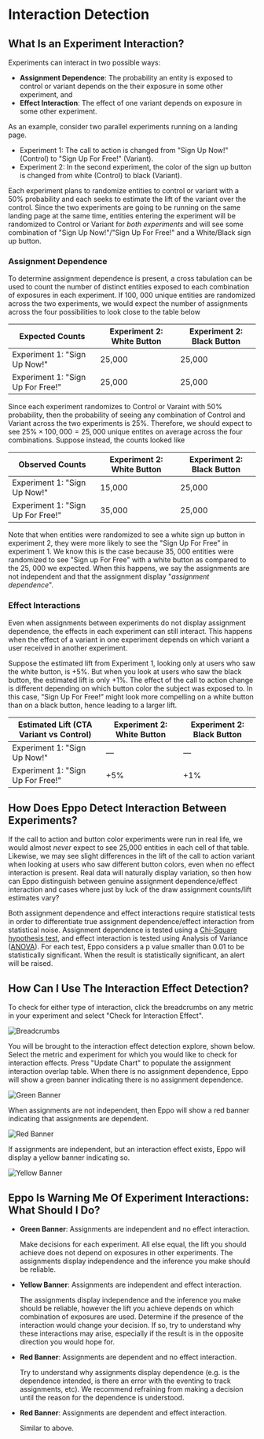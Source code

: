 # Interaction Detection

## What Is an Experiment Interaction?

Experiments can interact in two possible ways:
* **Assignment Dependence**: The probability an entity is exposed to control or variant depends on the their exposure in some other experiment, and
* **Effect Interaction**: The effect of one variant depends on exposure in some other experiment.

As an example, consider two parallel experiments running on a landing page. 

* Experiment 1: The call to action is changed from "Sign Up Now!" (Control) to "Sign Up For Free!" (Variant). 
* Experiment 2: In the second experiment, the color of the sign up button is changed from white (Control) to black (Variant). 

Each experiment plans to randomize entities to control or variant with a 50% probability and each seeks to estimate the lift of the variant over the control. Since the two experiments are going to be running on the same landing page at the same time, entities entering the experiment will be randomized to Control or Variant for _both experiments_ and will see some combination of "Sign Up Now!"/"Sign Up For Free!" and a White/Black sign up button.


### Assignment Dependence

To determine assignment dependence is present, a cross tabulation can be used to count the number of distinct entities exposed to each combination of exposures in each experiment.  If 100, 000 unique entities are randomized across the two experiments, we would expect the number of assignments across the four possibilities to look close to the table below

| Expected Counts         | Experiment 2: White Button | Experiment 2: Black Button |
|------------------------------|-----------------------|-----------------------|
| Experiment 1: "Sign Up Now!"             |           25,000            |                 25,000      |
| Experiment 1: "Sign Up For Free!"        |                  25,000     |           25,000            |

Since each experiment randomizes to Control or Varaint with 50% probability, then the probability of seeing any combination of Control and Variant across the two experiments is 25%.  Therefore, we should expect to see $25\% \times 100, 000 = 25, 000$ unique entites on average across the four combinations. Suppose instead, the counts looked like

| Observed Counts         | Experiment 2: White Button | Experiment 2: Black Button |
|------------------------------|-----------------------|-----------------------|
| Experiment 1: "Sign Up Now!"             |           15,000            |                 25,000      |
| Experiment 1: "Sign Up For Free!"        |                  35,000     |           25,000            |

Note that when entities were randomized to see a white sign up button in experiment 2, they were more likely to see the "Sign Up For Free" in experiment 1. We know this is the case because 35, 000 entities were randomized to see "Sign up For Free" with a white button as compared to the 25, 000 we expected.  When this happens, we say the assignments are not independent and that the assignment display "_assignment dependence_".



### Effect Interactions

Even when assignments between experiments do not display assignment dependence, the effects in each experiment can still interact. This happens when the effect of a variant in one experiment depends on which variant a user received in another experiment. 

Suppose the estimated lift from Experiment 1, looking only at users who saw the white button, is +5%. But when you look at users who saw the black button, the estimated lift is only +1%.  The effect of the call to action change is different depending on which button color the subject was exposed to. In this case, “Sign Up For Free!” might look more compelling on a white button than on a black button, hence leading to a larger lift.

| Estimated Lift (CTA Variant vs Control) | Experiment 2: White Button | Experiment 2: Black Button |
|----------------------------------------|-----------------------------|-----------------------------|
| Experiment 1: "Sign Up Now!"           | —                    |    —                 |
| Experiment 1: "Sign Up For Free!"      | +5%                         | +1%                         |


## How Does Eppo Detect Interaction Between Experiments?

If the call to action and button color experiments were run in real life, we would almost _never_ expect to see 25,000 entities in each cell of that table.  Likewise, we may see slight differences in the lift of the call to action variant when looking at users who saw different button colors, even when no effect interaction is present.  Real data will naturally display variation, so then  how  can Eppo distinguish between genuine assignment dependence/effect interaction and cases where just by luck of the draw assignment counts/lift estimates vary?

Both assignment dependence and effect interactions require statistical tests in order to differentiate true assignment dependence/effect interaction from statistical noise.  Assignment dependence is tested using a [Chi-Square hypothesis test](https://en.wikipedia.org/wiki/Chi-squared_test#Example_chi-squared_test_for_categorical_data), and effect interaction is tested using Analysis of Variance ([ANOVA](https://en.wikipedia.org/wiki/Analysis_of_variance)).  For each test, Eppo considers a p value smaller than 0.01 to be statistically significant.  When the result is statistically significant, an alert will be raised.



## How Can I Use The Interaction Effect Detection?

To check for either type of interaction, click the breadcrumbs on any metric in your experiment and select "Check for Interaction Effect".

![Breadcrumbs](/img/interaction-detection/bread-crumbs.png)

You will be brought to the interaction effect detection explore, shown below.  Select the metric and experiment for which you would like to check for interaction effects.  Press "Update Chart" to populate the assignment interaction overlap table.  When there is no assignment dependence, Eppo will show a green banner indicating there is no assignment dependence.

![Green Banner](/img/interaction-detection/green-banner.png)

When assignments are not independent, then Eppo will show a red banner indicating that assignments are dependent.

![Red Banner](/img/interaction-detection/dependent-assignments.png)


If assignments are independent, but an interaction effect exists, Eppo will display a yellow banner indicating so.

![Yellow Banner](/img/interaction-detection/yellow-banner.png)


## Eppo Is Warning Me Of Experiment Interactions: What Should I Do?

* **Green Banner**: Assignments are independent and no effect interaction.

    Make decisions for each experiment.  All else equal, the lift you should achieve does not depend on exposures in other experiments.  The assignments display independence and the inference you make should be reliable.

* **Yellow Banner**: Assignments are independent and effect interaction.

    The assignments display independence and the inference you make should be reliable, however the lift you achieve depends on which combination of exposures are used.  Determine if the presence of the interaction would change your decision. If so, try to understand why these interactions may arise, especially if the result is in the opposite direction you would hope for.

* **Red Banner**: Assignments are dependent and no effect interaction.

    Try to understand why assignments display dependence (e.g. is the dependence intended, is there an error with the eventing to track assignments, etc).  We recommend refraining from making a decision until the reason for the dependence is understood.  

* **Red Banner**: Assignments are dependent and effect interaction.

    Similar to above.